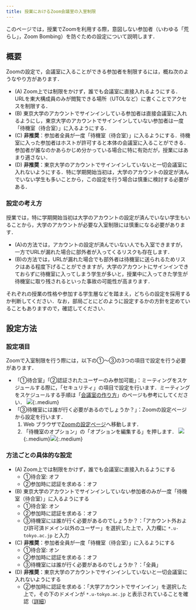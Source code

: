 ```yaml
---
title: 授業におけるZoom会議室の入室制限
---
```


このページでは，授業でZoomを利用する際，意図しない参加者（いわゆる「荒らし」，Zoom Bombing）を防ぐための設定について説明します．

## 概要

Zoomの設定で，会議室に入ることができる参加者を制限するには，概ね次のようなやり方があります．

- (A) Zoom上では制限をかけず，誰でも会議室に直接入れるようにする．URLを東大構成員のみが閲覧できる場所（UTOLなど）に書くことでアクセスを制限する．
- (B) 東京大学のアカウントでサインインしている参加者は直接会議室に入れるようにし，東京大学のアカウントでサインインしていない参加者は一度「待機室（待合室）」に入るようにする．
- (C) **非推奨**：参加者全員が一度「待機室（待合室）」に入るようにする．待機室に入った参加者はホストが許可すると本体の会議室に入ることができる．参加者が誰なのかあらかじめ分かっている場合に特に有効だが，授業にはあまり適さない．
- (D) **非推奨**：東京大学のアカウントでサインインしていないと一切会議室に入れないようにする．特に学期開始当初は，大学のアカウントの設定が済んでいない学生も多いことから，この設定を行う場合は慎重に検討する必要がある．

### 設定の考え方

授業では，特に学期開始当初は大学のアカウントの設定が済んでいない学生もいることから，大学のアカウントが必要な入室制限には慎重になる必要があります．

- (A)の方法では，アカウントの設定が済んでいない人でも入室できますが，一方でURLが漏れた場合に部外者が入ってくるリスクも存在します．
- (B)の方法では，URLが漏れた場合でも部外者は待機室に送られるためリスクはある程度下げることができますが，大学のアカウントにサインインできておらずに待機室に入ってしまう学生が多いと，授業中に入ってきた学生が待機室に取り残されるといった事故の可能性が高まります．

それぞれの授業の性格や参加する学生層などを踏まえ，どちらの設定を採用するか判断してください．なお，部局ごとにどのように設定するかの方針を定めていることもありますので，確認してください．

## 設定方法

### 設定項目

Zoomで入室制限を行う際には，以下の①～③の3つの項目で設定を行う必要があります．

- 「①待合室」「②認証されたユーザーのみ参加可能」：ミーティングをスケジュールする際に，「セキュリティ」の項目で設定を行います．ミーティングをスケジュールする手順は「[会議室の作り方](/zoom/create_room)」のページも参考にしてください．
![](img/zoom_access_1.png){:.medium}
- 「③待機室には誰が行く必要があるのでしょうか？」：Zoomの設定ページから設定を行います．
    1. Web ブラウザで[Zoomの設定ページ](https://u-tokyo-ac-jp.zoom.us/profile/setting)へ移動します．
    2. 「待機室のオプション」の「オプションを編集する」を押します．
    ![](img/zoom_access_2-1.png){:.medium}![](img/zoom_access_2-2.png){:.medium}

### 方法ごとの具体的な設定

- (A) Zoom上では制限をかけず，誰でも会議室に直接入れるようにする
    - ①待合室: オフ
    - ②参加時に認証を求める：オフ
- (B) 東京大学のアカウントでサインインしていない参加者のみが一度「待機室（待合室）」に入るようにする
    - ①待合室: オン
    - ②参加時に認証を求める：オフ
    - ③待機室には誰が行く必要があるのでしょうか？：「アカウント外および許可済ドメイン以外のユーザー」を選択した上で，入力欄に `*.u-tokyo.ac.jp` と入力
- (C) **非推奨**：参加者全員が一度「待機室（待合室）」に入るようにする
    - ①待合室: オン
    - ②参加時に認証を求める：オフ
    - ③待機室には誰が行く必要があるのでしょうか？：「全員」
- (D) **非推奨**：東京大学のアカウントでサインインしていないと一切会議室に入れないようにする
    - ②参加時に認証を求める：「大学アカウントでサインイン」を選択した上で，その下のドメインが `*.u-tokyo.ac.jp` と表示されていることを確認（[詳細](/zoom/auth)）
